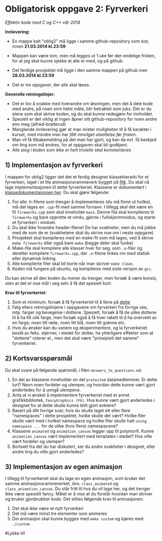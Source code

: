 
Obligatorisk oppgave 2: Fyrverkeri
========================================

*Effektiv kode med C og C++ vår 2014*

**Innlevering:** 

  * En mappe kalt "oblig2" må ligge i samme github-repository som sist, innen **21.03.2014 kl.23:59**
  * Mappen kan være tom, men må legges ut 1 uke før den endelige fristen, for at jeg skal kunne sjekke at alle er med, og på github.
  * Det ferdige prosjektet må ligge i den samme mappen på github inen **28.03.2014 kl.23:59**

  * Det er tre oppgaver, der alle skal løses.

**Generelle retningslinjer:**

  * Det er lov å snakke med hverandre om løsningen, men det å dele kode med andre, på noen som helst måte, blir betraktet som juks. Det er du alene som skal skrive koden, og du skal kunne redegjøre for innholdet.
  * Spesielt er det viktig at ingen åpner sitt github-repository for noen andre enn meg (alfred-bratterud)
  * Manglende innlevering gjør at man mister muligheten til å få karakter i kurset, med mindre man har *fått innvilget utsettelse før fristen.* 
  * Man vil få tilbakemelding på det man har gjort, og kan da evt. få beskjed om ting som må endres, for at oppgaven skal bli godkjent. 
  * *Alle steg i koden som ikke er helt trivielle skal kommenteres*

## 1) Implementasjon av fyrverkeri

I mappen for oblig2 ligger det det et ferdig designet klassehierarki for et fyrverkeri, laget i et lite animasjonsrammeverk bygget på [fltk](http://www.fltk.org). Du skal nå lage implementasjonen til dette fyrverkeriet. Klassene er dokumentert i [klassedokumentasjonen her](./klassedokumentasjon.md). Du skal gjøre følgende:

  1. For alle .h-filene som trenger å implementeres (du må finne ut hvilke), må det lages en `.cpp`-fil med samme fornavn. I tillegg skal det være en fil `fireworks.cpp` som skal inneholde `main`. Denne fila skal kompileres til `fireworks` og bare opprette et vindu, gjerne i fullskjermmodus, og starte et fyrverkeri i vinduet.
  2. Du skal ikke forandre header-filene! De har svakheter, men du må jobbe med de som de er (svakhetene skal du skrive noe om i neste oppgave)
  3. Prosjektet skal kompileres med en make-fil som må lages, ved å skrive `make fireworks` eller også bare `make` (begge deler skal funke)
  4. Make-fila skal kompilere alle klasser hver for seg, som `.o`-filer og deretter kompilere `fireworks.cpp`, der `.o`-filene linkes inn med statisk eller dynamisk linking.
  5. Alle kompilerte filer skal bli borte når man skriver `make clean`. 
  6. Koden må fungere på ubuntu, og kompileres med siste versjon av `gcc`. 

Du kan skrive all den koden du mener du trenger, men forsøk å være konsis, uten at det er noe mål i seg selv å få det spesielt kort.

**Krav til fyrverkeriet:**

  1. Som et minimum, forsøk å få fyrverkeriet til å likne på [dette](https://www.dropbox.com/s/shw2mqbf2qbjn03/fireworks1.mov)
  2. Følg ellers retningslinjene i oppgavene om fyrverkeri fra forrige uke, mtp. farger og bevegelse i dottene. Spesielt, forsøk å få de ulike dottene til å ha litt ulik farge, men forsøk også å få hver rakett til å ha overvekt av en farge; noen litt røde, noen litt blå, noen litt grønne etc.
  3. Hvis du ønsker kan du variere og eksperimentere, og la fyrverkeriet bestå av feks. stjerner, i stedet for dotter, ha ytterligere effekter som at "dottene" roterer el., men det skal være "prinsipielt det samme" fyrverkeriet.

## 2) Kortsvarsspørsmål
Du skal svare på følgende spørsmål, i filen `answers_to_questions.md`:

  1. En del av klassene inneholder en del `protected` datamedlemmer. Er dette lurt? Nevn noen fordeler og ulemper, og hvordan dette kunne vært gjort anderledes for å unngå ulempene.
  2. Anta at vi ønsket å implementere fyrverkeriet med et annet grafikkbibliotek, `fancyGraphics (FG)`. Hva kunne vært gjort anderledes i designet for at dette skulle kunne blitt gjort enklere?
  3. Basert på ditt forrige svar; hvis du skulle laget ett eller flere "namespaces" i dette prosjektet, hvilke skulle det vært? Hvilke filer skulle vært med i hvilket namespace og hvilke filer skulle hatt `using namespace ...` for de ulike (hvis flere) namespacene?
  4. Klassene `animated` og `animation_canvas` legger opp til polymorfi. Kunne `animation_canvas` vært implementert med templates i stedet? Hva ville vært fordeler og ulemper?
  5. Bortsett fra det du har diskutert, ser du andre svakheter i designet, eller andre ting du ville gjort anderledes?

## 3) Implementasjon av egen animasjon

I tillegg til fyrverkeriet skal du lage en egen animasjon, som bruker det samme animasjonsrammeverket, dvs. `class_animated` og `class_animation_canvas`. Du står fritt til hva du vil lage her, og det trenger ikke være spesielt fancy. Målet er å vise at du forstår hvordan man skriver og bruker *gjenbrukbar kode*. Det stilles følgende krav til animasjonen:

  1. Det skal ikke være et nytt fyrverkeri
  2. Det må være minst tre elementer som animeres
  3. Din animasjon skal kunne bygges med `make custom` og kjøres med `./custom`


#Lykke til!